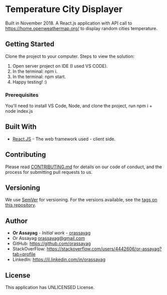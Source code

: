 # Temperature City Displayer

Built in November 2018. A React.js application with API call to https://home.openweathermap.org/ to display random cities temperature.

## Getting Started

Clone the project to your computer.
Steps to view the solution:
1. Open server project on IDE (I used VS CODE).
2. In the terminal: npm i.
3. In the terminal: npm start.
4. Happy testing! :)

### Prerequisites

You'll need to install VS Code, Node, and clone the project, run npm i + node index.js

## Built With

* [React.JS](https://reactjs.org/) - The web framework used - client side.

## Contributing

Please read [CONTRIBUTING.md](https://gist.github.com/PurpleBooth/b24679402957c63ec426) for details on our code of conduct, and the process for submitting pull requests to us.

## Versioning

We use [SemVer](http://semver.org/) for versioning. For the versions available, see the [tags on this repository](https://github.com/your/project/tags).

## Author

* **Or Assayag** - *Initial work* - [orassayag](https://github.com/orassayag)
* Or Assayag <orassayag@gmail.com>
* GitHub: https://github.com/orassayag
* StackOverFlow: https://stackoverflow.com/users/4442606/or-assayag?tab=profile
* LinkedIn: https://il.linkedin.com/in/orassayag

## License

This application has UNLICENSED License.
